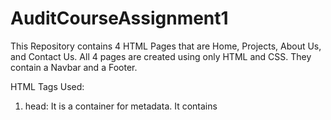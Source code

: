 # AuditCourseAssignment1

This Repository contains 4 HTML Pages that are Home, Projects, About Us, and Contact Us. All 4 pages are created using only HTML and CSS. They contain a Navbar and a Footer.

HTML Tags Used: 
1. head: It is a container for metadata. It contains <style> tag.
2. style: It is used to define CSS for an HTML page.
3. body: It defines the actual body of the webpages.
4. nav: It is used to define a set of navigation links.
5. ul: It is used to define an Unordered List.
6. li: It defines a list item.
7. a: It defines a hyperlink, which is used to link from one page to another.
8. h2: It defines a heading in the page.
9. footer: It defines a footer in a webpage.
10. address: It defines the contact information of the author. 

CSS Properties Used:
1. font-size: It defines the font size of text.
2. font-family: It is used to set different font styles for text.
3. text-align: It is used to align text on the webpage.
4. background-image: It is used to set a background image for the page.
5. background-repeat: It is used to select whether or not the background image should be repeated if the size isn't sufficient.
6. background-size: It is used to set the size of the background image.
7. color: It is used to set text color.
8. margin: It is used to add spacing around an element.
9. padding: It is used to add spacing between an element's contents and it's borders.
10. list-style-type: It is used to change the style of the list items in an unordered list.
11. background-color: It is used to set background color of an element.
12. overflow: It define how to manage an overflow.
13. border-radius: It is used to set curved corners in borders.
14. float: It is used to align an element on a side of the page.
15. position: It is used to set the position type of an element.
